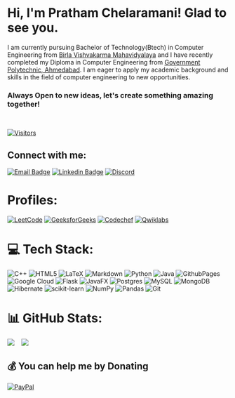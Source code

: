 # Hi, I'm Pratham Chelaramani! Glad to see you.
<h8>I am currently pursuing Bachelor of Technology(Btech) in Computer Engineering from [Birla Vishvakarma Mahavidyalaya](https://www.bvmengineering.ac.in/) and I have recently completed my Diploma in Computer Engineering from [Government Polytechnic, Ahmedabad](http://www.gpahmedabad.ac.in/). I am eager to apply my academic background and skills in the field of computer engineering to new opportunities.</h8>

<h3>Always Open to new ideas, let's create something amazing together!</h3><br>


[![Visitors](https://visitcount.itsvg.in/api?id=PrathamChelaramani&icon=2&color=0&style=flat)](https://visitcount.itsvg.in)

## Connect with me:
[![Email Badge](https://img.shields.io/badge/-Email-c14438?style=flat&logo=Gmail&logoColor=white&link=mailto:chelaramanipratham@gmail.com)](mailto:chelaramanipratham@gmail.com)
[![Linkedin Badge](https://img.shields.io/badge/-LinkedIn-blue?style=flat&logo=Linkedin&logoColor=white&link=https://www.linkedin.com/in/pankil-doshi-1705561a1/)](www.linkedin.com/in/pratham-chelaramani-a44283227)
[![Discord](https://img.shields.io/badge/-Discord-7289DA?style=flat&logo=discord&logoColor=white)](https://discord.com/users/prathamchelaramani)


# Profiles:
[![LeetCode](https://img.shields.io/badge/leetcode%20-black?style=flat&logo=leetcode)](https://leetcode.com/u/chelaramanipratham/)
[![GeeksforGeeks](https://img.shields.io/badge/GeeksforGeeks%20-green?style=flat&logo=GeeksforGeeks)](https://www.geeksforgeeks.org/user/chelaramanipratham/)
[![Codechef](https://img.shields.io/badge/Codechef%20-red?style=flat&logo=Codechef)](https://www.codechef.com/users/prathammmm/)
[![Qwiklabs](https://img.shields.io/badge/qwiklabs%20-brown?style=flat&logo=qwiklabs)](https://www.cloudskillsboost.google/public_profiles/b87db90f-5b8c-4036-8239-17d743fa2b72)


# 💻 Tech Stack:
![C++](https://img.shields.io/badge/c++-%2300599C.svg?style=flat&logo=c%2B%2B&logoColor=white) ![HTML5](https://img.shields.io/badge/html5-%23E34F26.svg?style=flat&logo=html5&logoColor=white) ![LaTeX](https://img.shields.io/badge/latex-%23008080.svg?style=flat&logo=latex&logoColor=white) ![Markdown](https://img.shields.io/badge/markdown-%23000000.svg?style=flat&logo=markdown&logoColor=white) ![Python](https://img.shields.io/badge/python-3670A0?style=flat&logo=python&logoColor=ffdd54) ![Java](https://img.shields.io/badge/java-%23ED8B00.svg?style=flat&logo=openjdk&logoColor=white) ![GithubPages](https://img.shields.io/badge/github%20pages-121013?style=flat&logo=github&logoColor=white) ![Google Cloud](https://img.shields.io/badge/GoogleCloud-%234285F4.svg?style=flat&logo=google-cloud&logoColor=white) ![Flask](https://img.shields.io/badge/flask-%23000.svg?style=flat&logo=flask&logoColor=white) ![JavaFX](https://img.shields.io/badge/javafx-%23FF0000.svg?style=flat&logo=javafx&logoColor=white) ![Postgres](https://img.shields.io/badge/postgres-%23316192.svg?style=flat&logo=postgresql&logoColor=white) ![MySQL](https://img.shields.io/badge/mysql-4479A1.svg?style=flat&logo=mysql&logoColor=white) ![MongoDB](https://img.shields.io/badge/MongoDB-%234ea94b.svg?style=flat&logo=mongodb&logoColor=white) ![Hibernate](https://img.shields.io/badge/Hibernate-59666C?style=flat&logo=Hibernate&logoColor=white) ![scikit-learn](https://img.shields.io/badge/scikit--learn-%23F7931E.svg?style=flat&logo=scikit-learn&logoColor=white) ![NumPy](https://img.shields.io/badge/numpy-%23013243.svg?style=flat&logo=numpy&logoColor=white) ![Pandas](https://img.shields.io/badge/pandas-%23150458.svg?style=flat&logo=pandas&logoColor=white) ![Git](https://img.shields.io/badge/git-%23F05033.svg?style=flat&logo=git&logoColor=white)



# 📊 GitHub Stats:

![](https://github-readme-streak-stats.herokuapp.com/?user=chelaramanipratham&theme=blueberry&hide_border=false) &nbsp;&nbsp;
![](https://github-readme-stats.vercel.app/api/top-langs/?username=chelaramanipratham&theme=blueberry&hide_border=false&include_all_commits=false&count_private=false&layout=compact)


## 💰 You can help me by Donating
[![PayPal](https://img.shields.io/badge/PayPal-00457C?style=flat&logo=paypal&logoColor=white)](https://paypal.me/@PrathamChelaramani) 
